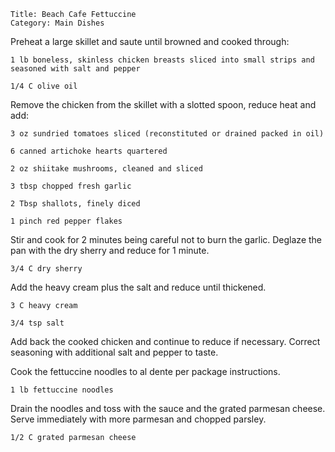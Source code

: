 ~~~ recipe-info
Title: Beach Cafe Fettuccine
Category: Main Dishes
~~~

Preheat a large skillet and saute until browned and cooked through:

~~~ recipe-ingredients
1 lb boneless, skinless chicken breasts sliced into small strips and seasoned with salt and pepper

1/4 C olive oil
~~~

Remove the chicken from the skillet with a slotted spoon, reduce heat and add:

~~~ recipe-ingredients
3 oz sundried tomatoes sliced (reconstituted or drained packed in oil)

6 canned artichoke hearts quartered

2 oz shiitake mushrooms, cleaned and sliced

3 tbsp chopped fresh garlic

2 Tbsp shallots, finely diced

1 pinch red pepper flakes
~~~

Stir and cook for 2 minutes being careful not to burn the garlic. Deglaze the pan with the dry
sherry and reduce for 1 minute.

~~~ recipe-ingredients
3/4 C dry sherry
~~~

Add the heavy cream plus the salt and reduce until thickened.

~~~ recipe-ingredients
3 C heavy cream

3/4 tsp salt
~~~

Add back the cooked chicken and continue to reduce if necessary. Correct seasoning with additional
salt and pepper to taste.

Cook the fettuccine noodles to al dente per package instructions.

~~~ recipe-ingredients
1 lb fettuccine noodles
~~~

Drain the noodles and toss with the sauce and the grated parmesan cheese. Serve immediately with
more parmesan and chopped parsley.

~~~ recipe-ingredients
1/2 C grated parmesan cheese
~~~
